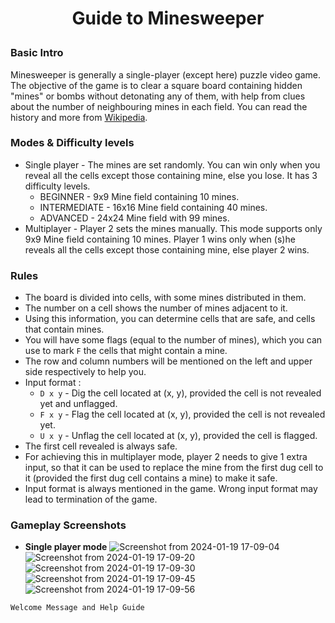 # <p align="center">Guide to Minesweeper</p>

### Basic Intro
Minesweeper is  generally a single-player (except here) puzzle video game. The objective of the game is to clear a square board containing hidden "mines" or bombs without detonating any of them, with help from clues about the number of neighbouring mines in each field. You can read the history and more from [Wikipedia](https://en.wikipedia.org/wiki/Minesweeper_(video_game)).

### Modes & Difficulty levels
- Single player - The mines are set randomly. You can win only when you reveal all the cells except those containing mine, else you lose. It has 3 difficulty levels. 
  - BEGINNER - 9x9 Mine field containing 10 mines.
  - INTERMEDIATE - 16x16 Mine field containing 40 mines.
  - ADVANCED - 24x24 Mine field with 99 mines.
- Multiplayer - Player 2 sets the mines manually. This mode supports only 9x9 Mine field containing 10 mines. Player 1 wins only when (s)he reveals all the cells except those containing mine, else player 2 wins.

### Rules
- The board is divided into cells, with some mines distributed in them.
- The number on a cell shows the number of mines adjacent to it.
- Using this information, you can determine cells that are safe, and cells that contain mines.
- You will have some flags (equal to the number of mines), which you can use to mark `F` the cells that might contain a mine.
- The row and column numbers will be mentioned on the left and upper side respectively to help you.
- Input format :
  - `D x y` - Dig the cell located at (x, y), provided the cell is not revealed yet and unflagged.
  - `F x y` - Flag the cell located at (x, y), provided the cell is not revealed yet.
  - `U x y` - Unflag the cell located at (x, y), provided the cell is flagged.
- The first cell revealed is always safe.
- For achieving this in multiplayer mode, player 2 needs to give 1 extra input, so that it can be used to replace the mine from the first dug cell to it (provided the first dug cell contains a mine) to make it safe.
- Input format is always mentioned in the game. Wrong input format may lead to termination of the game.


### Gameplay Screenshots
- **Single player mode** 
![Screenshot from 2024-01-19 17-09-04](https://github.com/DeshDeepakKant/minesweeper/assets/118960904/69db1f56-4a5c-46b1-9584-85e471554698)
![Screenshot from 2024-01-19 17-09-20](https://github.com/DeshDeepakKant/minesweeper/assets/118960904/d4d6260b-ae7b-4750-81db-076d858b40fa)
![Screenshot from 2024-01-19 17-09-30](https://github.com/DeshDeepakKant/minesweeper/assets/118960904/bc8b1fb0-04dc-4439-830b-de02c141ee54)
![Screenshot from 2024-01-19 17-09-45](https://github.com/DeshDeepakKant/minesweeper/assets/118960904/22eb4e3b-0b62-4a9a-8b2c-9766181cdb9b)
![Screenshot from 2024-01-19 17-09-56](https://github.com/DeshDeepakKant/minesweeper/assets/118960904/60dfc49a-353b-4584-a8f4-f6ef1834e78e)

`Welcome Message and Help Guide` <br>






